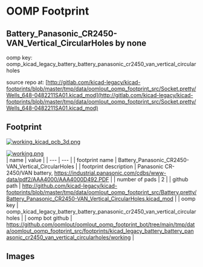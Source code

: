 # OOMP Footprint  
## Battery_Panasonic_CR2450-VAN_Vertical_CircularHoles  by none  
  
oomp key: oomp_kicad_legacy_battery_battery_panasonic_cr2450_van_vertical_circularholes  
  
source repo at: [http://gitlab.com/kicad-legacy/kicad-footprints/blob/master/tmp/data/oomlout_oomp_footprint_src/Socket.pretty/Wells_648-0482211SA01.kicad_mod](http://gitlab.com/kicad-legacy/kicad-footprints/blob/master/tmp/data/oomlout_oomp_footprint_src/Socket.pretty/Wells_648-0482211SA01.kicad_mod)  
## Footprint  
  
[![working_kicad_pcb_3d.png](working_kicad_pcb_3d_600.png)](working_kicad_pcb_3d.png)  
  
[![working.png](working_600.png)](working.png)  
| name | value | 
| --- | --- | 
| footprint name | Battery_Panasonic_CR2450-VAN_Vertical_CircularHoles | 
| footprint description | Panasonic CR-2450/VAN battery, https://industrial.panasonic.com/cdbs/www-data/pdf2/AAA4000/AAA4000D492.PDF | 
| number of pads | 2 | 
| github path | http://github.com/kicad-legacy/kicad-footprints/blob/master/tmp/data/oomlout_oomp_footprint_src/Battery.pretty/Battery_Panasonic_CR2450-VAN_Vertical_CircularHoles.kicad_mod | 
| oomp key | oomp_kicad_legacy_battery_battery_panasonic_cr2450_van_vertical_circularholes | 
| oomp bot github | https://github.com/oomlout/oomlout_oomp_footprint_bot/tree/main/tmp/data/oomlout_oomp_footprint_src/footprints/kicad_legacy_battery_battery_panasonic_cr2450_van_vertical_circularholes/working | 
## Images  
